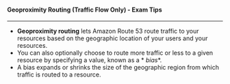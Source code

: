 #### Geoproximity Routing (Traffic Flow Only) - Exam Tips

___

* **Geoproximity routing** lets Amazon Route 53 route traffic to your resources based on the geographic location of your
  users and your resources.
* You can also optionally choose to route more traffic or less to a given resource by specifying a value, known as a *
  *bias**.
* A bias expands or shrinks the size of the geographic region from which traffic is routed to a resource.